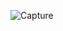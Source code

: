 ![Capture](https://github.com/12tekaje/kelompokk/assets/156274854/e96480ba-c77e-488d-ae42-35ec9038eeae)
